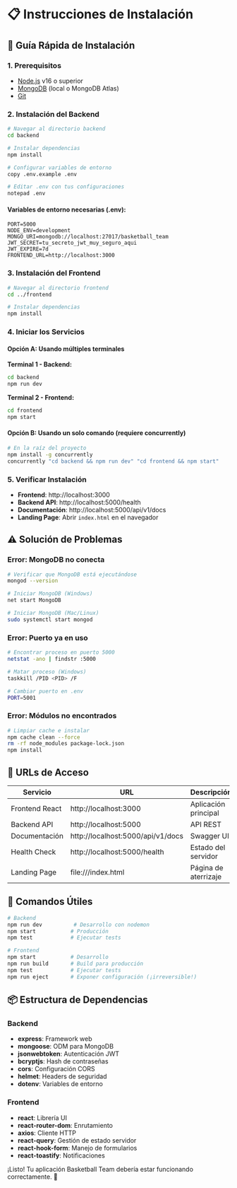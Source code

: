 # 📋 Instrucciones de Instalación

## 🚀 Guía Rápida de Instalación

### 1. Prerequisitos
- [Node.js](https://nodejs.org/) v16 o superior
- [MongoDB](https://www.mongodb.com/try/download/community) (local o MongoDB Atlas)
- [Git](https://git-scm.com/)

### 2. Instalación del Backend

```bash
# Navegar al directorio backend
cd backend

# Instalar dependencias
npm install

# Configurar variables de entorno
copy .env.example .env

# Editar .env con tus configuraciones
notepad .env
```

#### Variables de entorno necesarias (.env):
```env
PORT=5000
NODE_ENV=development
MONGO_URI=mongodb://localhost:27017/basketball_team
JWT_SECRET=tu_secreto_jwt_muy_seguro_aqui
JWT_EXPIRE=7d
FRONTEND_URL=http://localhost:3000
```

### 3. Instalación del Frontend

```bash
# Navegar al directorio frontend
cd ../frontend

# Instalar dependencias
npm install
```

### 4. Iniciar los Servicios

#### Opción A: Usando múltiples terminales

**Terminal 1 - Backend:**
```bash
cd backend
npm run dev
```

**Terminal 2 - Frontend:**
```bash
cd frontend
npm start
```

#### Opción B: Usando un solo comando (requiere concurrently)
```bash
# En la raíz del proyecto
npm install -g concurrently
concurrently "cd backend && npm run dev" "cd frontend && npm start"
```

### 5. Verificar Instalación

- **Frontend**: http://localhost:3000
- **Backend API**: http://localhost:5000/health
- **Documentación**: http://localhost:5000/api/v1/docs
- **Landing Page**: Abrir `index.html` en el navegador

## ⚠️ Solución de Problemas

### Error: MongoDB no conecta
```bash
# Verificar que MongoDB está ejecutándose
mongod --version

# Iniciar MongoDB (Windows)
net start MongoDB

# Iniciar MongoDB (Mac/Linux)
sudo systemctl start mongod
```

### Error: Puerto ya en uso
```bash
# Encontrar proceso en puerto 5000
netstat -ano | findstr :5000

# Matar proceso (Windows)
taskkill /PID <PID> /F

# Cambiar puerto en .env
PORT=5001
```

### Error: Módulos no encontrados
```bash
# Limpiar cache e instalar
npm cache clean --force
rm -rf node_modules package-lock.json
npm install
```

## 📱 URLs de Acceso

| Servicio | URL | Descripción |
|----------|-----|-------------|
| Frontend React | http://localhost:3000 | Aplicación principal |
| Backend API | http://localhost:5000 | API REST |
| Documentación | http://localhost:5000/api/v1/docs | Swagger UI |
| Health Check | http://localhost:5000/health | Estado del servidor |
| Landing Page | file:///index.html | Página de aterrizaje |

## 🔧 Comandos Útiles

```bash
# Backend
npm run dev          # Desarrollo con nodemon
npm start           # Producción
npm test            # Ejecutar tests

# Frontend
npm start           # Desarrollo
npm run build       # Build para producción
npm test            # Ejecutar tests
npm run eject       # Exponer configuración (¡irreversible!)
```

## 📦 Estructura de Dependencias

### Backend
- **express**: Framework web
- **mongoose**: ODM para MongoDB
- **jsonwebtoken**: Autenticación JWT
- **bcryptjs**: Hash de contraseñas
- **cors**: Configuración CORS
- **helmet**: Headers de seguridad
- **dotenv**: Variables de entorno

### Frontend
- **react**: Librería UI
- **react-router-dom**: Enrutamiento
- **axios**: Cliente HTTP
- **react-query**: Gestión de estado servidor
- **react-hook-form**: Manejo de formularios
- **react-toastify**: Notificaciones

¡Listo! Tu aplicación Basketball Team debería estar funcionando correctamente. 🏀
